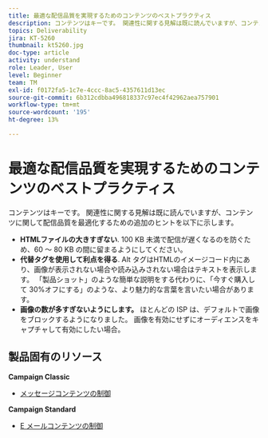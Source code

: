 ```yaml
---
title: 最適な配信品質を実現するためのコンテンツのベストプラクティス
description: コンテンツはキーです。 関連性に関する見解は既に読んでいますが、コンテンツに関して配信品質を最適化するための追加のヒントを以下に示します。
topics: Deliverability
jira: KT-5260
thumbnail: kt5260.jpg
doc-type: article
activity: understand
role: Leader, User
level: Beginner
team: TM
exl-id: f0172fa5-1c7e-4ccc-8ac5-4357611d13ec
source-git-commit: 6b312cdbba496818337c97ec4f42962aea757901
workflow-type: tm+mt
source-wordcount: '195'
ht-degree: 13%

---
```


# 最適な配信品質を実現するためのコンテンツのベストプラクティス

コンテンツはキーです。 関連性に関する見解は既に読んでいますが、コンテンツに関して配信品質を最適化するための追加のヒントを以下に示します。

* **HTMLファイルの大きすぎない**. 100 KB 未満で配信が遅くなるのを防ぐため、60 ～ 80 KB の間に留まるようにしてください。
* **代替タグを使用して利点を得る**. Alt タグはHTMLのイメージコード内にあり、画像が表示されない場合や読み込みされない場合はテキストを表示します。 「製品ショット」のような簡単な説明をする代わりに、「今すぐ購入して 30%オフにする」のような、より魅力的な言葉を言いたい場合があります。
* **画像の数が多すぎないようにします。** ほとんどの ISP は、デフォルトで画像をブロックするようになりました。 画像を有効にせずにオーディエンスをキャプチャして有効にしたい場合。

## 製品固有のリソース

**Campaign Classic**

* [メッセージコンテンツの制御 ](https://experienceleague.adobe.com/docs/campaign-classic/using/sending-messages/deliverability-management/control-message-content.html)

**Campaign Standard**

* [E メールコンテンツの制御](https://experienceleague.adobe.com/docs/campaign-standard/using/testing-and-sending/managing-deliverability/control-email-content.html#testing-and-sending)
